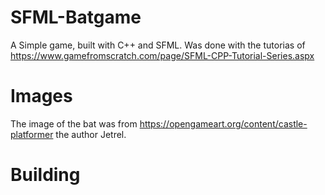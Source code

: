 # SFML-Batgame
A Simple game, built with C++ and SFML.
Was done with the tutorias of https://www.gamefromscratch.com/page/SFML-CPP-Tutorial-Series.aspx

# Images
The image of the bat was from https://opengameart.org/content/castle-platformer the author Jetrel.

# Building

